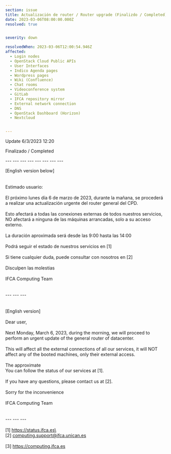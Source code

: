 ```yaml
---
section: issue
title: Actualización de router / Router upgrade (Finalizdo / Completed)
date: 2023-03-06T08:00:00.000Z
resolved: true


severity: down

resolvedWhen: 2023-03-06T12:00:54.946Z
affected:
  - Login nodes
  - OpenStack Cloud Public APIs
  - User Interfaces
  - Indico Agenda pages
  - Wordpress pages
  - Wiki (Confluence)
  - Chat rooms
  - Videoconference system
  - GitLab
  - IFCA repository mirror
  - External network connection
  - DNS
  - OpenStack Dashboard (Horizon)
  - Nextcloud


---
```

U﻿pdate 6/3/2023 12:20

Finalizado / Completed



\-﻿-- --- --- --- --- --- --- ---



\[English version below]\
\
\
Estimado usuario:\
\
El próximo lunes día 6 de marzo de 2023, durante la mañana, se procederá a realizar una actualización urgente del router general del CPD.\
\
Esto afectará a todas las conexiones externas de todos nuestros servicios, NO afectará a ninguna de las máquinas arrancadas, solo a su acceso externo.\
\
La duración aproximada será desde las 9:00 hasta las 14:00\
\
Podrá seguir el estado de nuestros servicios en \[1]\
\
Si tiene cualquier duda, puede consultar con nosotros en \[2]\
\
Disculpen las molestias\
\
IFCA Computing Team\
\
\
--- --- ---\
\
\
\[English version]\
\
Dear user,\
\
Next Monday, March 6, 2023, during the morning, we will proceed to perform an urgent update of the general router of datacenter.\
\
This will affect all the external connections of all our services, it will NOT affect any of the booted machines, only their external access.\
\
The approximate 
\
You can follow the status of our services at \[1].\
\
If you have any questions, please contact us at \[2].\
\
Sorry for the inconvenience\
\
IFCA Computing Team\
\
\
--- --- ---\
\
\[1] https://status.ifca.es\
\
\[2] computing.support@ifca.unican.es\
\
\[3] <https://computing.ifca.es>
